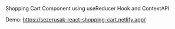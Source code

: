 Shopping Cart Component using useReducer Hook and ContextAPI

Demo: https://sezerusak-react-shopping-cart.netlify.app/
